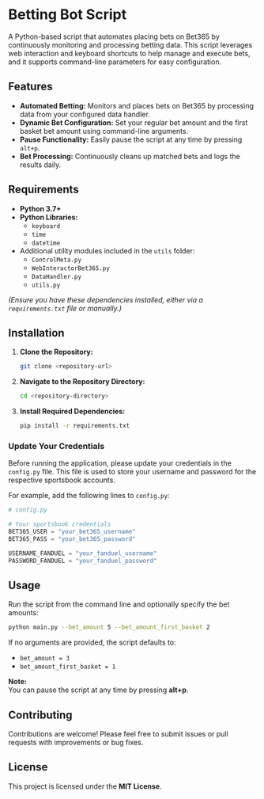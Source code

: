 # Betting Bot Script

A Python-based script that automates placing bets on Bet365 by continuously monitoring and processing betting data. This script leverages web interaction and keyboard shortcuts to help manage and execute bets, and it supports command-line parameters for easy configuration.

## Features

- **Automated Betting:** Monitors and places bets on Bet365 by processing data from your configured data handler.
- **Dynamic Bet Configuration:** Set your regular bet amount and the first basket bet amount using command-line arguments.
- **Pause Functionality:** Easily pause the script at any time by pressing `alt+p`.
- **Bet Processing:** Continuously cleans up matched bets and logs the results daily.

## Requirements

- **Python 3.7+**
- **Python Libraries:**
  - `keyboard`
  - `time`
  - `datetime`
- Additional utility modules included in the `utils` folder:
  - `ControlMeta.py`
  - `WebInteractorBet365.py`
  - `DataHandler.py`
  - `utils.py`

*(Ensure you have these dependencies installed, either via a `requirements.txt` file or manually.)*

## Installation

1. **Clone the Repository:**
   ```bash
   git clone <repository-url>
   ```

2. **Navigate to the Repository Directory:**
   ```bash
   cd <repository-directory>
   ```

3. **Install Required Dependencies:**
   ```bash
   pip install -r requirements.txt
   ```

### Update Your Credentials

Before running the application, please update your credentials in the `config.py` file. This file is used to store your username and password for the respective sportsbook accounts.

For example, add the following lines to `config.py`:

```python
# config.py

# Your sportsbook credentials
BET365_USER = "your_bet365_username"
BET365_PASS = "your_bet365_password"

USERNAME_FANDUEL = "your_fanduel_username"
PASSWORD_FANDUEL = "your_fanduel_password"
```

## Usage

Run the script from the command line and optionally specify the bet amounts:

```bash
python main.py --bet_amount 5 --bet_amount_first_basket 2
```

If no arguments are provided, the script defaults to:

- `bet_amount = 3`
- `bet_amount_first_basket = 1`

**Note:**  
You can pause the script at any time by pressing **alt+p**.

## Contributing

Contributions are welcome! Please feel free to submit issues or pull requests with improvements or bug fixes.

## License

This project is licensed under the **MIT License**.

